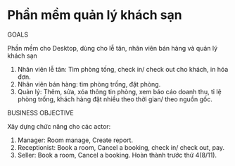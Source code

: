 # Phần mềm quản lý khách sạn

GOALS

Phần mềm cho Desktop, dùng cho lễ tân, nhân viên bán hàng và quản lý khách sạn
  1. Nhân viên lễ tân: Tìm phòng tống, check in/ check out cho khách, in hóa đơn.
  2. Nhân viên bán hàng: tìm phòng trống, đặt phòng.
  3. Quản lý: Thêm, sửa, xóa thông tin phòng, xem báo cáo doanh thu, tỉ lệ phòng trống, khách hàng đặt nhiều theo thời gian/ theo nguồn gốc.
 

BUSINESS OBJECTIVE

Xây dựng chức năng cho các actor:
  1. Manager: Room manage, Create report.
  2. Receptionist: Book a room, Cancel a booking, check in/ check out, pay.
  3. Seller: Book a room, Cancel a booking.
Hoàn thành trước thứ 4(8/11).
  
    
